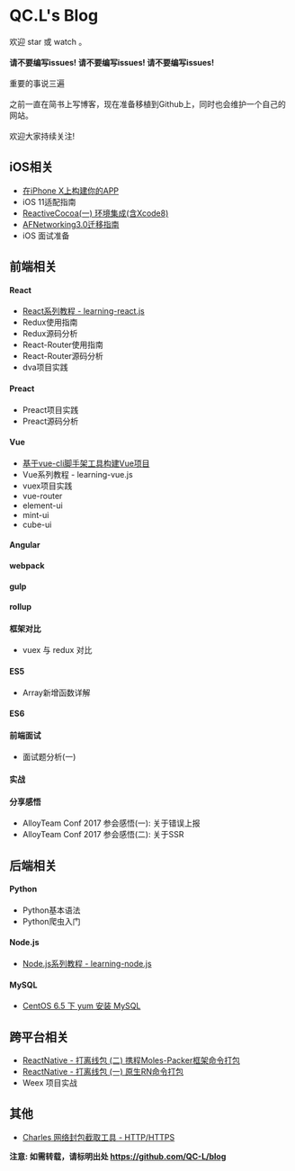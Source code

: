 # QC.L's Blog
欢迎 star 或 watch 。<br><br>
**请不要编写issues! 请不要编写issues! 请不要编写issues!** <br><br>
重要的事说三遍<br><br>
之前一直在简书上写博客，现在准备移植到Github上，同时也会维护一个自己的网站。<br><br>
欢迎大家持续关注!
## iOS相关
* [在iPhone X上构建你的APP](https://github.com/QC-L/blog/issues/5)
* iOS 11适配指南
* [ReactiveCocoa(一) 环境集成(含Xcode8)](https://github.com/QC-L/blog/issues/2)
* [AFNetworking3.0迁移指南](https://github.com/QC-L/blog/issues/1)
* iOS 面试准备
## 前端相关
#### React
* [React系列教程 - learning-react.js](https://github.com/QC-L/learning-react.js)
* Redux使用指南
* Redux源码分析
* React-Router使用指南
* React-Router源码分析
* dva项目实践
#### Preact
* Preact项目实践
* Preact源码分析
#### Vue
* [基于vue-cli脚手架工具构建Vue项目](https://github.com/QC-L/blog/issues/6)
* Vue系列教程 - learning-vue.js
* vuex项目实践
* vue-router
* element-ui
* mint-ui
* cube-ui
#### Angular
#### webpack
#### gulp
#### rollup
#### 框架对比
* vuex 与 redux 对比
#### ES5
* Array新增函数详解
#### ES6
#### 前端面试
* 面试题分析(一)
#### 实战
#### 分享感悟
* AlloyTeam Conf 2017 参会感悟(一): 关于错误上报
* AlloyTeam Conf 2017 参会感悟(二): 关于SSR
## 后端相关
#### Python
* Python基本语法
* Python爬虫入门
#### Node.js
* [Node.js系列教程 - learning-node.js](https://github.com/QC-L/learning-node.js)
#### MySQL
* [CentOS 6.5 下 yum 安装 MySQL](https://github.com/QC-L/blog/issues/7)
## 跨平台相关
* [ReactNative - 打离线包 (二) 携程Moles-Packer框架命令打包](https://github.com/QC-L/blog/issues/4)
* [ReactNative - 打离线包 (一) 原生RN命令打包](https://github.com/QC-L/blog/issues/3)
* Weex 项目实战
## 其他
* [Charles 网络封包截取工具 - HTTP/HTTPS](https://github.com/QC-L/blog/issues/9)

**注意: 如需转载，请标明出处 https://github.com/QC-L/blog**
